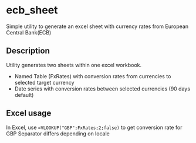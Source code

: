 # ecb_sheet
Simple utility to generate an excel sheet with currency rates from European Central Bank(ECB)

## Description
Utility generates two sheets within one excel workbook.

-   Named Table (FxRates) with conversion rates from currencies to selected target currency
-   Date series with conversion rates between selected currencies (90 days default)

## Excel usage
In Excel, use <code>=VLOOKUP("GBP";FxRates;2;false)</code> to get conversion rate for GBP
Separator differs depending on locale


